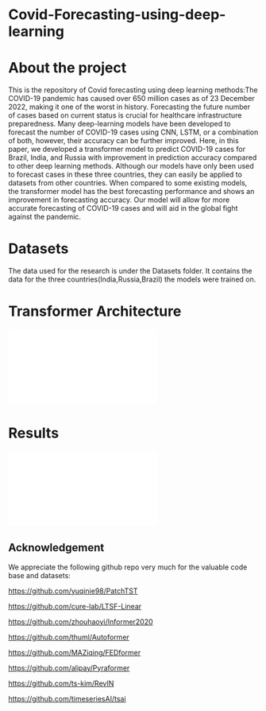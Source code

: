 # Covid-Forecasting-using-deep-learning
# About the project
This is the repository of Covid forecasting using deep learning methods:The COVID-19 pandemic has caused over 650 million cases as of 23 December 2022, making it one of the worst in history. Forecasting the future number of cases based on current status is crucial for healthcare infrastructure preparedness. Many deep-learning models have been developed to forecast the number of COVID-19 cases using CNN, LSTM, or a combination of both, however, their accuracy can be further improved. Here, in this paper, we developed a transformer model to predict COVID-19 cases for Brazil, India, and Russia with improvement in prediction accuracy compared to other deep learning methods. Although our models have only been used to forecast cases in these three countries, they can easily be applied to datasets from other countries. When compared to some existing models, the transformer model has the best forecasting performance and shows an improvement in forecasting accuracy. Our model will allow for more accurate forecasting of COVID-19 cases and will aid in the global fight against the pandemic. 

# Datasets
The data used for the research is under the Datasets folder. It contains the data for the three countries(India,Russia,Brazil) the models were trained on.

# Transformer Architecture
![](images/architecture.pdf)

# Results
![](images/forecasting.pdf)
## Acknowledgement

We appreciate the following github repo very much for the valuable code base and datasets:

https://github.com/yuqinie98/PatchTST

https://github.com/cure-lab/LTSF-Linear

https://github.com/zhouhaoyi/Informer2020

https://github.com/thuml/Autoformer

https://github.com/MAZiqing/FEDformer

https://github.com/alipay/Pyraformer

https://github.com/ts-kim/RevIN

https://github.com/timeseriesAI/tsai
